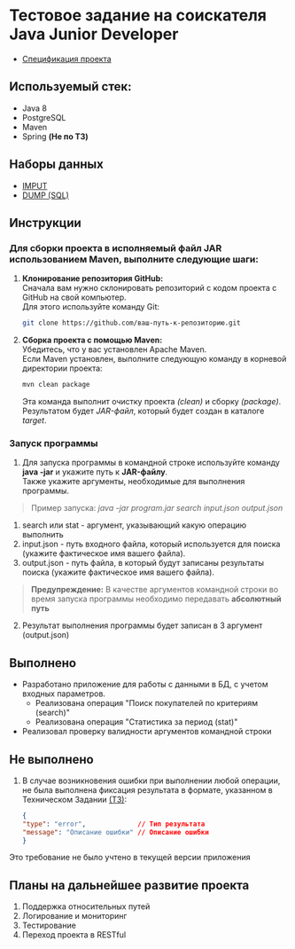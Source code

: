 # Тестовое задание на соискателя Java Junior Developer
* [Cпецификация проекта](https://github.com/YolkaSD/spring-job-task_data-analyze/blob/master/Specification.md)
## Используемый стек:
- Java 8
- PostgreSQL
- Maven
- Spring __(Не по ТЗ)__
## Наборы данных
* [IMPUT](https://github.com/YolkaSD/spring-job-task_data-analyze/tree/master/testdata)
* [DUMP (SQL)](https://github.com/YolkaSD/spring-job-task_data-analyze/tree/master/testdata/dump)
## Инструкции
### Для сборки проекта в исполняемый файл JAR использованием Maven, выполните следующие шаги:
1. **Клонирование репозитория GitHub:**   
  Сначала вам нужно склонировать репозиторий с кодом проекта с GitHub на свой компьютер.    
  Для этого используйте команду Git:
      ```bash
      git clone https://github.com/ваш-путь-к-репозиторию.git
      ```
2. **Сборка проекта с помощью Maven:**   
  Убедитесь, что у вас установлен Apache Maven.   
  Если Maven установлен, выполните следующую команду в корневой директории проекта:
      ```bash
      mvn clean package
      ```
    Эта команда выполнит очистку проекта *(clean)* и сборку *(package)*.    
    Результатом будет *JAR-файл*, который будет создан в каталоге *target*.
### Запуск программы 
1. Для запуска программы в командной строке используйте команду __java -jar__ и укажите путь к __JAR-файлу__.   
Также укажите аргументы, необходимые для выполнения программы.    

>Пример запуска: *java -jar program.jar search input.json output.json*
1. search или stat - аргумент, указывающий какую операцию выполнить
2. input.json - путь входного файла, который используется для поиска (укажите фактическое имя вашего файла).
3. output.json - путь файла, в который будут записаны результаты поиска (укажите фактическое имя вашего файла).

> **Предупреждение:** В качестве аргументов командной строки во время запуска программы необходимо передавать __абсолютный путь__

2. Результат выполнения программы будет записан в 3 аргумент (output.json)

## Выполнено
* Разработано приложение для работы с данными в БД, с учетом входных параметров.
  * Реализована операция "Поиск покупателей по критериям (search)"
  * Реализована операция "Статистика за период (stat)"
* Реализовал проверку валидности аргументов командной строки
## Не выполнено
1. В случае возникновения ошибки при выполнении любой операции, не была выполнена фиксация результата в формате, указанном в Техническом Задании [(ТЗ)](https://github.com/YolkaSD/spring-job-task_data-analyze/blob/master/Specification.md):
    ```json
    {
    "type": "error",             // Тип результата
    "message": "Описание ошибки" // Описание ошибки
    }
    ```
Это требование не было учтено в текущей версии приложения

## Планы на дальнейшее развитие проекта
1. Поддержка относительных путей
2. Логирование и мониторинг
3. Тестирование
4. Переход проекта в RESTful 